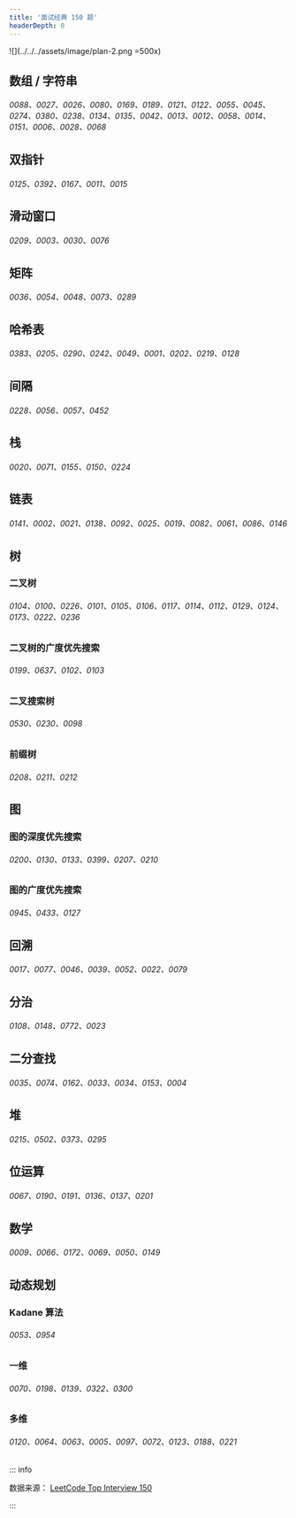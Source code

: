 ```yaml
---
title: '面试经典 150 题'
headerDepth: 0
---
```


![](../../../assets/image/plan-2.png =500x)

## 数组 / 字符串

###### 0088、0027、0026、0080、0169、0189、0121、0122、0055、0045、0274、0380、0238、0134、0135、0042、0013、0012、0058、0014、0151、0006、0028、0068

## 双指针

###### 0125、0392、0167、0011、0015

## 滑动窗口

###### 0209、0003、0030、0076

## 矩阵

###### 0036、0054、0048、0073、0289

## 哈希表

###### 0383、0205、0290、0242、0049、0001、0202、0219、0128

## 间隔

###### 0228、0056、0057、0452

## 栈

###### 0020、0071、0155、0150、0224

## 链表

###### 0141、0002、0021、0138、0092、0025、0019、0082、0061、0086、0146

## 树

### 二叉树

###### 0104、0100、0226、0101、0105、0106、0117、0114、0112、0129、0124、0173、0222、0236

### 二叉树的广度优先搜索

###### 0199、0637、0102、0103

### 二叉搜索树

###### 0530、0230、0098

### 前缀树

###### 0208、0211、0212

## 图

### 图的深度优先搜索

###### 0200、0130、0133、0399、0207、0210

### 图的广度优先搜索

###### 0945、0433、0127

## 回溯

###### 0017、0077、0046、0039、0052、0022、0079

## 分治

###### 0108、0148、0772、0023

## 二分查找

###### 0035、0074、0162、0033、0034、0153、0004

## 堆

###### 0215、0502、0373、0295

## 位运算

###### 0067、0190、0191、0136、0137、0201

## 数学

###### 0009、0066、0172、0069、0050、0149

## 动态规划

### Kadane 算法

###### 0053、0954

### 一维

###### 0070、0198、0139、0322、0300

### 多维

###### 0120、0064、0063、0005、0097、0072、0123、0188、0221

::: info

数据来源： [LeetCode Top Interview 150](https://leetcode.com/studyplan/top-interview-150/)

:::

<style>
table th:first-of-type { width: 10%; }
table th:nth-of-type(2) { width: 30%; }
table th:nth-of-type(3) { width: 15%; }
table th:nth-of-type(4) { width: 30%; }
table th:nth-of-type(5) { width: 15%; }

</style>
